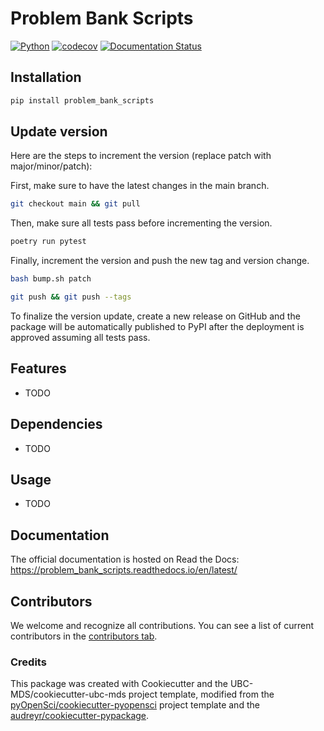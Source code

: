 # Problem Bank Scripts 

[![Python](https://img.shields.io/badge/python-3.12-blue)]()
[![codecov](https://codecov.io/gh/open-resources/problem_bank_scripts/branch/main/graph/badge.svg)](https://codecov.io/gh/open-resources/problem_bank_scripts)
[![Documentation Status](https://readthedocs.org/projects/problem_bank_scripts/badge/?version=latest)](https://problem_bank_scripts.readthedocs.io/en/latest/?badge=latest)


## Installation

```bash
pip install problem_bank_scripts
```

## Update version

Here are the steps to increment the version (replace patch with major/minor/patch):

First, make sure to have the latest changes in the main branch.

```bash
git checkout main && git pull
```

Then, make sure all tests pass before incrementing the version.

```bash
poetry run pytest
```

Finally, increment the version and push the new tag and version change.

```bash
bash bump.sh patch

git push && git push --tags
```

To finalize the version update, create a new release on GitHub and the package will be automatically published
 to PyPI after the deployment is approved assuming all tests pass.

## Features

- TODO

## Dependencies

- TODO

## Usage

- TODO

## Documentation

The official documentation is hosted on Read the Docs: https://problem_bank_scripts.readthedocs.io/en/latest/

## Contributors

We welcome and recognize all contributions. You can see a list of current contributors in the [contributors tab](https://github.com/open-resources/problem_bank_scripts/graphs/contributors).

### Credits

This package was created with Cookiecutter and the UBC-MDS/cookiecutter-ubc-mds project template, modified from the [pyOpenSci/cookiecutter-pyopensci](https://github.com/pyOpenSci/cookiecutter-pyopensci) project template and the [audreyr/cookiecutter-pypackage](https://github.com/audreyr/cookiecutter-pypackage).
